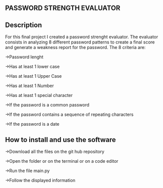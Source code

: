 PASSWORD STRENGTH EVALUATOR
-----------------------------
Description
------------
For this final project I created a password strenght evaluator. The evaluator consists in analyzing 8 different password patterns to create a final score and generate a weakness report for the password. The 8 criteria are:

->Password lenght

->Has at least 1 lower case

->Has at least 1 Upper Case

->Has at least 1 Number

->Has at least 1 special character

->If the password is a common password

->If the password contains a sequence of repeating characters

->If the password is a date

How to install and use the software
------------------
->Download all the files on the git hub repository

->Open the folder or on the terminal or on a code editor

->Run the file main.py

->Follow the displayed information
